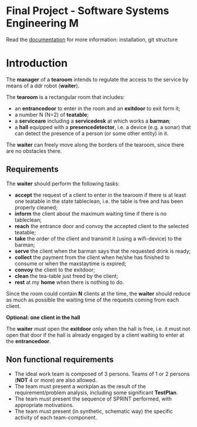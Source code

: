 # Final Project - Software Systems Engineering M

Read the [documentation](https://github.com/mikeebid/TeaRoom-Ing.Software-Systems-Unibo/blob/master/Documentation/index.html) for more information: installation, git structure

# Introduction

The **manager** of a **tearoom** intends to regulate the access to the service by means of a ddr robot (**waiter**).

The **tearoom** is a rectangular room that includes:

- an **entrancedoor** to enter in the room and an **exitdoor** to exit form it;
- a number N (N=2) of **teatable**;
- a **serviceare** including a **servicedesk** at which works a **barman**;
- a **hall** equipped with a **presencedetector**, i.e. a device (e.g. a sonar) that can detect the presence of a person (or some other entity) in it.

The **waiter** can freely move along the borders of the tearoom, since there are no obstacles there.

## Requirements
The **waiter** should perform the following tasks:

- **accept** the request of a client to enter in the tearoom if there is at least one teatable in the state tableclean, i.e. the table is free and has been properly cleaned;
- **inform** the client about the maximum waiting time if there is no tableclean;
- **reach** the entrance door and convoy the accepted client to the selected teatable;
- **take** the order of the client and transmit it (using a wifi-device) to the barman;
- **serve** the client when the barman says that the requested drink is ready;
- **collect** the payment from the client when he/she has finished to consume or when the maxstaytime is expired;
- **convoy** the client to the exitdoor;
- **clean** the tea-table just freed by the client;
- **rest** at my **home** when there is nothing to do.

Since the room could contain **N** clients at the time, the **waiter** should reduce as much as possible the waiting time of the requests coming from each client.

**Optional: one client in the hall**

The **waiter** must open the **exitdoor** only when the hall is free, i.e. it must not open that door if the hall is already engaged by a client waiting to enter at the **entrancedoor**.

## Non functional requirements

- The ideal work team is composed of 3 persons. Teams of 1 or 2 persons (**NOT** 4 or more) are also allowed.
- The team must present a workplan as the result of the requirement/problem analysis, including some significant **TestPlan**.
- The team must present the sequence of SPRINT performed, with appropriate motivations.
- The team must present (in synthetic, schematic way) the specific activity of each team-component.
